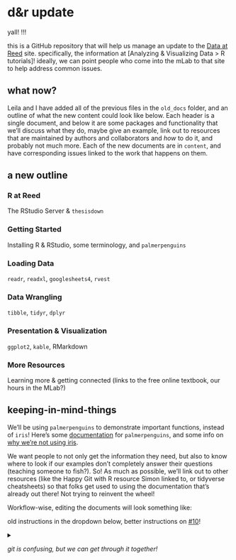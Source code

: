 d\&r update
================

yall\! \!\!\!

this is a GitHub repository that will help us manage an update to the
[Data at Reed](data-at-reed) site. specifically, the information at
\[Analyzing & Visualizing Data \> R tutorials\]\! ideally, we can point
people who come into the mLab to that site to help address common
issues.

## what now?

Leila and I have added all of the previous files in the `old_docs`
folder, and an outline of what the new content could look like below.
Each header is a single document, and below it are some packages and
functionality that we’ll discuss what they do, maybe give an example,
link out to resources that are maintained by authors and collaborators
and *how* to do it, and probably not much more. Each of the new
documents are in `content`, and have corresponding issues linked to the
work that happens on them.

## a new outline

### R at Reed

The RStudio Server & `thesisdown`

### Getting Started

Installing R & RStudio, some terminology, and `palmerpenguins`

### Loading Data

`readr`, `readxl`, `googlesheets4`, `rvest`

### Data Wrangling

`tibble`, `tidyr`, `dplyr`

### Presentation & Visualization

`ggplot2`, `kable`, RMarkdown

### More Resources

Learning more & getting connected (links to the free online textbook,
our hours in the MLab?)

## keeping-in-mind-things

We’ll be using `palmerpenguins` to demonstrate important functions,
instead of `iris`\! Here’s some
[documentation](https://allisonhorst.github.io/palmerpenguins/articles/intro.html)
for `palmerpenguins`, and some info on [why we’re not using
iris](https://www.meganstodel.com/posts/no-to-iris/).

We want people to not only get the information they need, but also to
know where to look if our examples don’t completely answer their
questions (teaching someone to fish?). So\! As much as possible, we’ll
link out to other resources (like the Happy Git with R resource Simon
linked to, or tidyverse cheatsheets) so that folks get used to using the
documentation that’s already out there\! Not trying to reinvent the
wheel\!

Workflow-wise, editing the documents will look something like:

old instructions in the dropdown below, better instructions on
[\#10](https://github.com/simonpcouch/data_at_reed/issues/10)\!

<details>

<summary></summary>

<p>

  - Check for outstanding (i.e. unmerged) pull requests
  - Make a new branch off of `main`
  - Work on a document, tagging the issue for the relevant document in
    your commit messages
  - At the end of a work session, pull request back to `main`

All of us have permission to merge pull requests\! At the start of your
work sessions on here, check to see if there are any open pull requests.
If so, take a look over your collaborators’ changes, discuss/make edits
on the PR, and (possibly) merge their changes back into `main`.

(was thinking of deleting this, maybe nice to have around.) some
thoughts:

  - as we work on this project, i highly recommend **every time you open
    up this project in RStudio, pull\!** press the lil feller that is
    the blue down arrow\! this will help prevent…
  - merge conflicts. hopefully we’ll have a chance to get grooving a
    little bit before we come across one, but tl;dr – two people make
    changes to the same thing, and Git is like “ahhHHHhHHhH WHAt R U
    doin?\!?\!” we’ll cross that bridge when we come to it. or maybe
    i’ll write something up beforehand. if not, Happy Git With R
    [comes in clutch](https://happygitwithr.com/push-rejected.html), as
    usual.
  - Git can be kind of an uphill battle while you’re getting started.
    especially at first, the *why not just Google Docs?* energy can be
    strong. **response 1:** it gets better, i promise\! **response 2:**
    [HGwR, per usual](https://happygitwithr.com/big-picture.html)
  - i appreciate yall. stoked to get started up on this\!

</p>

</details>

*git is confusing, but we can get through it together\!*
